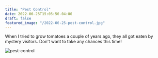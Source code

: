 ```yaml
---
title: "Pest Control"
date: 2022-06-25T15:05:50-04:00
draft: false
featured_image: "/2022-06-25-pest-control.jpg"
---
```


When I tried to grow tomatoes a couple of years ago, they all got eaten by mystery visitors. Don't want to take any chances this time!

![pest-control](/2022-06-25-pest-control.jpg)
